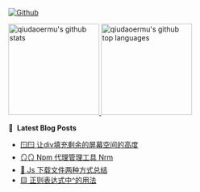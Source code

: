[![Github](https://img.shields.io/github/followers/qiudaoermu?label=Follow&style=social)](https://github.com/qiudaoermu)

<a href="https://github.com/qiudaoermu">
  <img height="180em" src="https://github-readme-stats.vercel.app/api?username=qiudaoermu&show_icons=true&count_private=true" alt="qiudaoermu's github stats" />
  <img height="180em" src="https://github-readme-stats.vercel.app/api/top-langs/?username=qiudaoermu&layout=compact" alt="qiudaoermu's github top languages" />
</a>
<br/>

<!--
** qiudaoermu / qiudaoermu ** is a ✨ _special_ ✨ repository because its`README.md`(this file) appears on your GitHub profile.

Here are some ideas to get you started:

  - 🔭 I’m currently working on ...
- 🌱 I’m currently learning ...
- 👯 I’m looking to collaborate on ...
- 🤔 I’m looking for help with ...
- 💬 Ask me about ...
- 📫 How to reach me: ...
- 😄 Pronouns: ...
- ⚡ Fun fact: ...
-->

📕 &nbsp;**Latest Blog Posts**

<!-- BLOG-POST-LIST:START -->
- [🪟🪟 让div填充剩余的屏幕空间的高度](https://qiudaoermu.github.io//2021/10/21/%E8%AE%A9div%E5%A1%AB%E5%85%85%E5%89%A9%E4%BD%99%E7%9A%84%E5%B1%8F%E5%B9%95%E7%A9%BA%E9%97%B4%E7%9A%84%E9%AB%98%E5%BA%A6/)
- [🪞🪞 Npm 代理管理工具    Nrm](https://qiudaoermu.github.io//2021/10/21/npm-%E4%BB%A3%E7%90%86%E7%AE%A1%E7%90%86%E5%B7%A5%E5%85%B7-nrm/)
- [🥷 Js 下载文件两种方式总结](https://qiudaoermu.github.io//2021/10/21/JS-%E4%B8%8B%E8%BD%BD%E6%96%87%E4%BB%B6%E4%B8%A4%E7%A7%8D%E6%96%B9%E5%BC%8F%E6%80%BB%E7%BB%93/)
- [🟨 正则表达式中^的用法](https://qiudaoermu.github.io//2021/10/21/%E6%AD%A3%E5%88%99%E8%A1%A8%E8%BE%BE%E5%BC%8F%E4%B8%AD-%E7%9A%84%E7%94%A8%E6%B3%95/)
<!-- BLOG-POST-LIST:END -->


